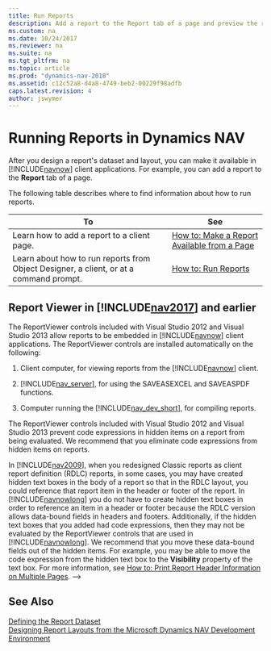 ```yaml
---
title: Run Reports
description: Add a report to the Report tab of a page and preview the report from a client computer using the Report Viewer.
ms.custom: na
ms.date: 10/24/2017
ms.reviewer: na
ms.suite: na
ms.tgt_pltfrm: na
ms.topic: article
ms.prod: "dynamics-nav-2018"
ms.assetid: c12c52a8-d4a8-4749-beb2-00229f98adfb
caps.latest.revision: 4
author: jswymer
---
```

# Running Reports in Dynamics NAV
After you design a report's dataset and layout, you can make it available in [!INCLUDE[navnow](includes/navnow_md.md)] client applications. For example, you can add a report to the **Report** tab of a page.

 The following table describes where to find information about how to run reports.  

|To|See|  
|--------|---------|  
|Learn how to add a report to a client page.|[How to: Make a Report Available from a Page](How-to--Make-a-Report-Available-from-a-Page.md)|  
|Learn about how to run reports from Object Designer, a client, or at a command prompt.|[How to: Run Reports](How-to--Run-Reports.md)|  

##  <a name="ReportViewer"></a> Report Viewer in [!INCLUDE[nav2017](includes/nav2017.md)] and earlier  
 The ReportViewer controls included with Visual Studio 2012 and Visual Studio 2013 allow reports to be embedded in [!INCLUDE[navnow](includes/navnow_md.md)] client applications. The ReportViewer controls are installed automatically on the following:  

1.  Client computer, for viewing reports from the [!INCLUDE[navnow](includes/navnow_md.md)] client.  

2.  [!INCLUDE[nav_server](includes/nav_server_md.md)], for using the SAVEASEXCEL and SAVEASPDF functions.  

3.  Computer running the [!INCLUDE[nav_dev_short](includes/nav_dev_short_md.md)], for compiling reports.  

 The ReportViewer controls included with Visual Studio 2012 and Visual Studio 2013 prevent code expressions in hidden items on a report from being evaluated. We recommend that you eliminate code expressions from hidden items on reports.  

 In [!INCLUDE[nav2009](includes/nav2009_md.md)], when you redesigned Classic reports as client report definition \(RDLC\) reports, in some cases, you may have created hidden text boxes in the body of a report so that in the RDLC layout, you could reference that report item in the header or footer of the report. In [!INCLUDE[navnowlong](includes/navnowlong_md.md)] you do not have to create hidden text boxes in order to reference an item in a header or footer because the RDLC version allows data-bound fields in headers and footers. Additionally, if the hidden text boxes that you added had code expressions, then they may not be evaluated by the ReportViewer controls that are used in [!INCLUDE[navnowlong](includes/navnowlong_md.md)]. We recommend that you move these data-bound fields out of the hidden items. For example, you may be able to move the code expression from the hidden text box to the **Visibility** property of the text box. For more information, see [How to: Print Report Header Information on Multiple Pages](How-to--Print-Report-Header-Information-on-Multiple-Pages.md). -->

## See Also  
 [Defining the Report Dataset](Defining-the-Report-Dataset.md)   
 [Designing Report Layouts from the Microsoft Dynamics NAV Development Environment](Designing-Report-Layouts-from-the-Microsoft-Dynamics-NAV-Development-Environment.md)
